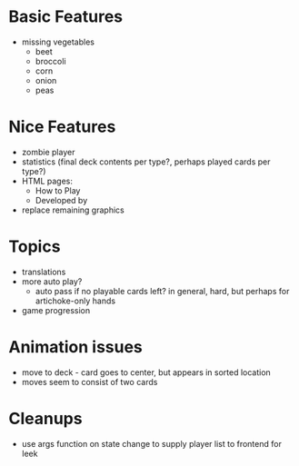 Basic Features
===
- missing vegetables
  - beet
  - broccoli
  - corn
  - onion
  - peas

Nice Features
===
- zombie player
- statistics (final deck contents per type?, perhaps played cards per type?)
- HTML pages:
  - How to Play
  - Developed by
- replace remaining graphics

Topics
===
- translations
- more auto play?
  - auto pass if no playable cards left? in general, hard, but perhaps for artichoke-only hands
- game progression

Animation issues
===
- move to deck - card goes to center, but appears in sorted location
- moves seem to consist of two cards


Cleanups
===
- use args function on state change to supply player list to frontend for leek
